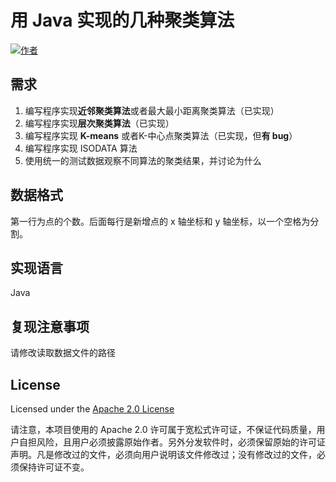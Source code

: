# 用 Java 实现的几种聚类算法

[![作者](https://img.shields.io/badge/%E4%BD%9C%E8%80%85-KyonHuang-7AD6FD.svg)](http://kyonhuang.top)

## 需求

1. 编写程序实现**近邻聚类算法**或者最大最小距离聚类算法（已实现）2. 编写程序实现**层次聚类算法**（已实现）
3. 编写程序实现 **K-means** 或者K-中心点聚类算法（已实现，但**有 bug**）
4. 编写程序实现 ISODATA 算法
5. 使用统一的测试数据观察不同算法的聚类结果，并讨论为什么

## 数据格式

第一行为点的个数。后面每行是新增点的 x 轴坐标和 y 轴坐标，以一个空格为分割。

## 实现语言

Java

## 复现注意事项

请修改读取数据文件的路径

## License

Licensed under the [Apache 2.0 License](https://github.com/bighuang624/Java-Clustering-Algorithms/blob/master/LICENSE)

请注意，本项目使用的 Apache 2.0 许可属于宽松式许可证，不保证代码质量，用户自担风险，且用户必须披露原始作者。另外分发软件时，必须保留原始的许可证声明。凡是修改过的文件，必须向用户说明该文件修改过；没有修改过的文件，必须保持许可证不变。
